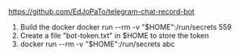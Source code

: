 https://github.com/EdJoPaTo/telegram-chat-record-bot

1. Build the docker
docker run --rm -v "$HOME":/run/secrets 559
2. Create a file "bot-token.txt" in $HOME to store the token
3. docker run --rm -v "$HOME":/run/secrets abc
